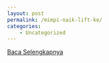 ```yaml
---
layout: post
permalink: /mimpi-naik-lift-ke/
categories:
    - Uncategorized
---
```


[Baca Selengkapnya](/08)